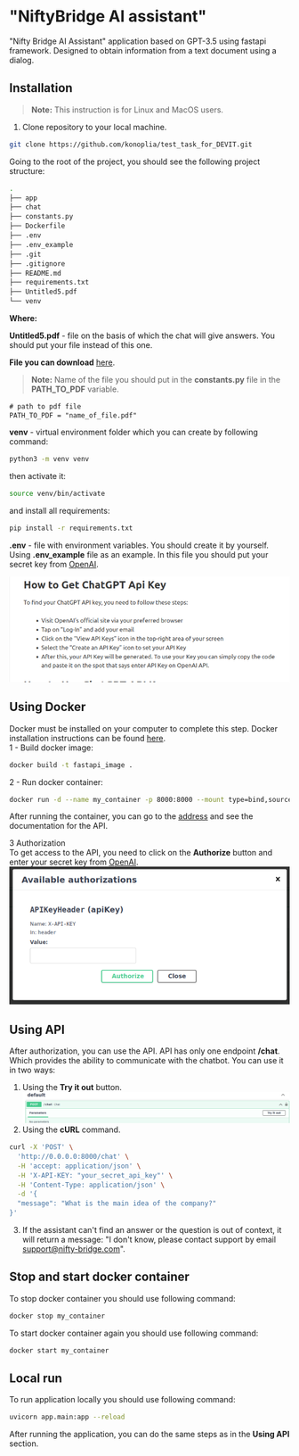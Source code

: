 # "NiftyBridge AI assistant"
"Nifty Bridge AI Assistant" application based on GPT-3.5 using fastapi framework.
Designed to obtain information from a text document using a dialog.

## Installation
> **Note:** This instruction is for Linux and MacOS users.

1. Clone repository to your local machine.
```bash
git clone https://github.com/konoplia/test_task_for_DEVIT.git
```
Going to the root of the project, you should see the following project structure:
```bash
.
├── app
├── chat
├── constants.py
├── Dockerfile
├── .env
├── .env_example
├── .git
├── .gitignore
├── README.md
├── requirements.txt
├── Untitled5.pdf
└── venv
```
**Where:**  

**Untitled5.pdf** - file on the basis of which the chat will give answers. You should put your file instead of this one.  

**File you can download** [here](https://www.dropbox.com/s/9npstuvp2vhnq4z/Untitled%205.pdf?dl=0).

> **Note:** Name of the file you should put in the **constants.py** file in the **PATH_TO_PDF** variable.
```
# path to pdf file
PATH_TO_PDF = "name_of_file.pdf"
```
**venv** - virtual environment folder which you can create by following command:
```bash
python3 -m venv venv
```
then activate it:
```bash
source venv/bin/activate
```
and install all requirements:
```bash
pip install -r requirements.txt
```
**.env** - file with environment variables. You should create it by yourself. Using **.env_example** file as an example.
In this file you should put your secret key from [OpenAI](https://beta.openai.com/).

![How to get api key](images/screens/2023-05-02_16-54-17.png)


## Using Docker
Docker must be installed on your computer to complete this step.
Docker installation instructions can be found [here](https://docs.docker.com/engine/install/).  
1 - Build docker image:
```bash
docker build -t fastapi_image .
```
2 - Run docker container:
```bash
docker run -d --name my_container -p 8000:8000 --mount type=bind,source="$(pwd)",target=/code fastapi_image
```
After running the container, you can go to the [address](http://0.0.0.0:8000/docs#/) and see the documentation for the API.  

3 Authorization  
To get access to the API, you need to click on the **Authorize** button and enter your secret key from [OpenAI](https://beta.openai.com/).
![Authorization](images/screens/2023-05-02_18-03-15.png)

## Using API
After authorization, you can use the API. API has only one endpoint **/chat**. Which provides the ability to communicate with the chatbot. 
You can use it in two ways:
1. Using the **Try it out** button.
![Try it out](images/screens/2023-05-02_18-14-03.png) 
2. Using the **cURL** command.
```bash
curl -X 'POST' \
  'http://0.0.0.0:8000/chat' \
  -H 'accept: application/json' \
  -H 'X-API-KEY: "your_secret_api_key"' \
  -H 'Content-Type: application/json' \
  -d '{
  "message": "What is the main idea of the company?"
}'
```
3. If the assistant can't find an answer or the question is out of context, it will return a message: "I don't know, please contact support by email support@nifty-bridge.com".

## Stop and start docker container
To stop docker container you should use following command:
```bash
docker stop my_container
```
To start docker container again you should use following command:
```bash
docker start my_container
```
## Local run
To run application locally you should use following command:
```bash
uvicorn app.main:app --reload
```
After running the application, you can do the same steps as in the **Using API** section.







